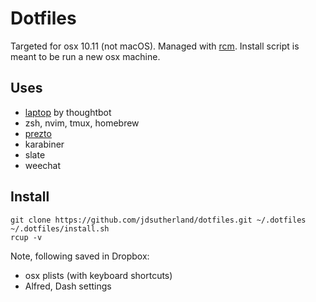 # Dotfiles

Targeted for osx 10.11 (not macOS). Managed with [rcm][1]. Install script is meant to be run a new osx machine.

## Uses
* [laptop][2] by thoughtbot
* zsh, nvim, tmux, homebrew
* [prezto][3]
* karabiner
* slate
* weechat

## Install
```
git clone https://github.com/jdsutherland/dotfiles.git ~/.dotfiles
~/.dotfiles/install.sh
rcup -v
```

Note, following saved in Dropbox:
* osx plists (with keyboard shortcuts)
* Alfred, Dash settings

[1]:https://github.com/thoughtbot/rcm
[2]:https://github.com/thoughtbot/laptop
[3]:https://github.com/sorin-ionescu/prezto/
